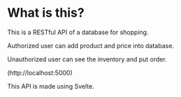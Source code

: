 # What is this?

This is a RESTful API of a database for shopping.

Authorized user can add product and price into database.

Unauthorized user can see the inventory and put order.

(http://localhost:5000)

This API is made using Svelte.
